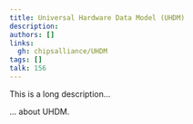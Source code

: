 ```yaml
---
title: Universal Hardware Data Model (UHDM)
description:
authors: []
links:
  gh: chipsalliance/UHDM
tags: []
talk: 156
---
```


This is a long description...
<!--more-->
... about UHDM.
